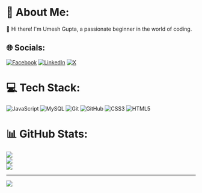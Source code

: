 # 💫 About Me:
👋 Hi there! I'm Umesh Gupta, a passionate beginner in the world of coding.


## 🌐 Socials:
[![Facebook](https://img.shields.io/badge/Facebook-%231877F2.svg?logo=Facebook&logoColor=white)](https://facebook.com/https://www.facebook.com/profile.php?id=100048377799706) [![LinkedIn](https://img.shields.io/badge/LinkedIn-%230077B5.svg?logo=linkedin&logoColor=white)](https://linkedin.com/in/https://linkedin.com/in/umesh-gupta-976676309/) [![X](https://img.shields.io/badge/X-black.svg?logo=X&logoColor=white)](https://x.com/https://x.com/UmeshGu36) 

# 💻 Tech Stack:
![JavaScript](https://img.shields.io/badge/javascript-%23323330.svg?style=for-the-badge&logo=javascript&logoColor=%23F7DF1E) ![MySQL](https://img.shields.io/badge/mysql-4479A1.svg?style=for-the-badge&logo=mysql&logoColor=white) ![Git](https://img.shields.io/badge/git-%23F05033.svg?style=for-the-badge&logo=git&logoColor=white) ![GitHub](https://img.shields.io/badge/github-%23121011.svg?style=for-the-badge&logo=github&logoColor=white) ![CSS3](https://img.shields.io/badge/css3-%231572B6.svg?style=for-the-badge&logo=css3&logoColor=white) ![HTML5](https://img.shields.io/badge/html5-%23E34F26.svg?style=for-the-badge&logo=html5&logoColor=white)
# 📊 GitHub Stats:
![](https://github-readme-stats.vercel.app/api?username=umesh2059&theme=dark&hide_border=false&include_all_commits=true&count_private=true)<br/>
![](https://github-readme-streak-stats.herokuapp.com/?user=umesh2059&theme=dark&hide_border=false)<br/>
![](https://github-readme-stats.vercel.app/api/top-langs/?username=umesh2059&theme=dark&hide_border=false&include_all_commits=true&count_private=true&layout=compact)

---
[![](https://visitcount.itsvg.in/api?id=umesh2059&icon=0&color=0)](https://visitcount.itsvg.in)

<!-- Proudly created with GPRM ( https://gprm.itsvg.in ) -->



